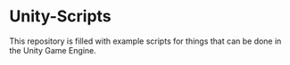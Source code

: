 # Unity-Scripts
This repository is filled with example scripts for things that can be done in the Unity Game Engine.
